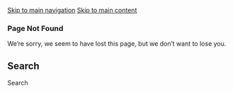 [Skip to main navigation](https://me.gatech.edu/nremp-undergraduate-program#main-navigation) [Skip to main content](https://me.gatech.edu/nremp-undergraduate-program#main-content)

### Page Not Found

We’re sorry, we seem to have lost this page,
but we don’t want to lose you.

## Search

Search